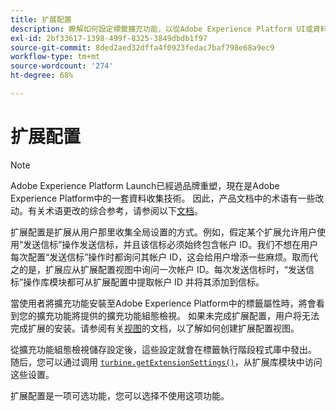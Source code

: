 ```yaml
---
title: 扩展配置
description: 瞭解如何設定標籤擴充功能，以從Adobe Experience Platform UI或資料收集UI的使用者收集全域設定。
exl-id: 2bf33617-1398-499f-8325-3849dbdb1f97
source-git-commit: 8ded2aed32dffa4f0923fedac7baf798e68a9ec9
workflow-type: tm+mt
source-wordcount: '274'
ht-degree: 68%

---
```


# 扩展配置

>[!NOTE]
>
>Adobe Experience Platform Launch已經過品牌重塑，現在是Adobe Experience Platform中的一套資料收集技術。 因此，产品文档中的术语有一些改动。有关术语更改的综合参考，请参阅以下[文档](../term-updates.md)。

扩展配置是扩展从用户那里收集全局设置的方式。例如，假定某个扩展允许用户使用“发送信标”操作发送信标，并且该信标必须始终包含帐户 ID。我们不想在用户每次配置“发送信标”操作时都询问其帐户 ID，这会给用户增添一些麻烦。取而代之的是，扩展应从扩展配置视图中询问一次帐户 ID。每次发送信标时，“发送信标”操作库模块都可从扩展配置中提取帐户 ID 并将其添加到信标。

當使用者將擴充功能安裝至Adobe Experience Platform中的標籤屬性時，將會看到您的擴充功能將提供的擴充功能組態檢視。 如果未完成扩展配置，用户将无法完成扩展的安装。请参阅有关[视图](./web/views.md)的文档，以了解如何创建扩展配置视图。

從擴充功能組態檢視儲存設定後，這些設定就會在標籤執行階段程式庫中發出。 随后，您可以通过调用 [`turbine.getExtensionSettings()`](./turbine.md#get-extension-settings)，从扩展库模块中访问这些设置。

扩展配置是一项可选功能，您可以选择不使用这项功能。
